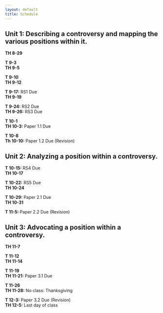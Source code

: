 ```yaml
---
layout: default
title: Schedule
---
```


## Unit 1: Describing a controversy and mapping the various positions within it.  

**TH 8-29**

**T   9-3**  
**TH  9-5**  

**T   9-10**  
**TH  9-12**  

**T   9-17:** RS1 Due  
**TH  9-19**  

**T   9-24:** RS2 Due  
**TH  9-26:** RS3 Due  

**T  10-1**  
**TH 10-3:** Paper 1.1 Due  

**T  10-8**  
**Th 10-10:** Paper 1.2 Due (Revision)  

## Unit 2: Analyzing a position within a controversy.  
**T  10-15:** RS4 Due  
**TH 10-17**  

**T  10-22:** RS5 Due  
**TH 10-24**  

**T  10-29:** Paper 2.1 Due  
**TH 10-31**  

**T  11-5:** Paper 2.2 Due (Revision)  

## Unit 3: Advocating a position within a controversy.  

**TH 11-7**  

**T  11-12**  
**TH 11-14**  

**T  11-19**  
**TH 11-21:** Paper 3.1 Due  

**T  11-26**  
**TH 11-28:** No class: Thanksgiving  

**T  12-3:** Paper 3.2 Due (Revision)  
**TH 12-5:** Last day of class  









































